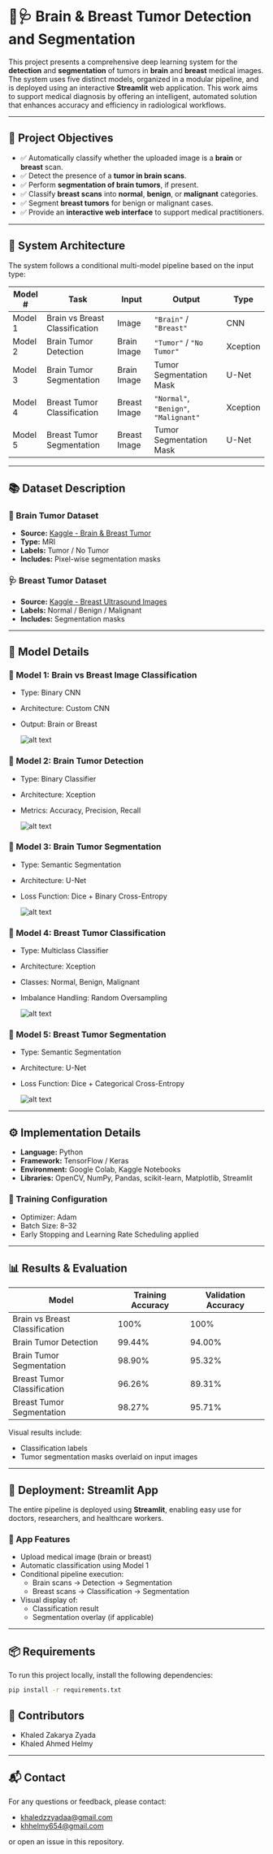 # 🧠🩺 Brain & Breast Tumor Detection and Segmentation

This project presents a comprehensive deep learning system for the **detection** and **segmentation** of tumors in **brain** and **breast** medical images. The system uses five distinct models, organized in a modular pipeline, and is deployed using an interactive **Streamlit** web application. This work aims to support medical diagnosis by offering an intelligent, automated solution that enhances accuracy and efficiency in radiological workflows.

---

## 📌 Project Objectives

- ✅ Automatically classify whether the uploaded image is a **brain** or **breast** scan.
- ✅ Detect the presence of a **tumor in brain scans**.
- ✅ Perform **segmentation of brain tumors**, if present.
- ✅ Classify **breast scans** into **normal**, **benign**, or **malignant** categories.
- ✅ Segment **breast tumors** for benign or malignant cases.
- ✅ Provide an **interactive web interface** to support medical practitioners.

---

## 🧱 System Architecture

The system follows a conditional multi-model pipeline based on the input type:

| Model # | Task                          | Input        | Output                        | Type         |
|---------|-------------------------------|--------------|-------------------------------|--------------|
| Model 1 | Brain vs Breast Classification | Image        | `"Brain"` / `"Breast"`        | CNN          |
| Model 2 | Brain Tumor Detection          | Brain Image  | `"Tumor"` / `"No Tumor"`      | Xception     |
| Model 3 | Brain Tumor Segmentation       | Brain Image  | Tumor Segmentation Mask       | U-Net        |
| Model 4 | Breast Tumor Classification    | Breast Image | `"Normal"`, `"Benign"`, `"Malignant"` | Xception     |
| Model 5 | Breast Tumor Segmentation      | Breast Image | Tumor Segmentation Mask       | U-Net        |

---

## 📚 Dataset Description

### 🧠 Brain Tumor Dataset
- **Source:** [Kaggle - Brain & Breast Tumor](https://www.kaggle.com/datasets/khaledhellmy/brain-breast-tumor)
- **Type:** MRI
- **Labels:** Tumor / No Tumor
- **Includes:** Pixel-wise segmentation masks

### 🩺 Breast Tumor Dataset
- **Source:** [Kaggle - Breast Ultrasound Images](https://www.kaggle.com/datasets/sabahesaraki/breast-ultrasound-images-dataset)
- **Labels:** Normal / Benign / Malignant
- **Includes:** Segmentation masks


---

## 🧠 Model Details

### 🔹 Model 1: Brain vs Breast Image Classification
- Type: Binary CNN
- Architecture: Custom CNN
- Output: Brain or Breast

    ![alt text](Images/image.png)

### 🔹 Model 2: Brain Tumor Detection
- Type: Binary Classifier
- Architecture: Xception
- Metrics: Accuracy, Precision, Recall

    ![alt text](Images/image-1.png)

### 🔹 Model 3: Brain Tumor Segmentation
- Type: Semantic Segmentation
- Architecture: U-Net
- Loss Function: Dice + Binary Cross-Entropy

    ![alt text](Images/image-2.png)

### 🔹 Model 4: Breast Tumor Classification
- Type: Multiclass Classifier
- Architecture: Xception
- Classes: Normal, Benign, Malignant
- Imbalance Handling: Random Oversampling

    ![alt text](Images/image-3.png)

### 🔹 Model 5: Breast Tumor Segmentation
- Type: Semantic Segmentation
- Architecture: U-Net
- Loss Function: Dice + Categorical Cross-Entropy

    ![alt text](Images/image-4.png)
---

## ⚙️ Implementation Details

- **Language:** Python
- **Framework:** TensorFlow / Keras
- **Environment:** Google Colab, Kaggle Notebooks
- **Libraries:** OpenCV, NumPy, Pandas, scikit-learn, Matplotlib, Streamlit

### 🧪 Training Configuration
- Optimizer: Adam
- Batch Size: 8–32
- Early Stopping and Learning Rate Scheduling applied

---

## 📊 Results & Evaluation

| Model                          | Training Accuracy | Validation Accuracy |
|-------------------------------|-------------------|---------------------|
| Brain vs Breast Classification | 100%              | 100%                |
| Brain Tumor Detection          | 99.44%            | 94.00%              |
| Brain Tumor Segmentation       | 98.90%            | 95.32%              |
| Breast Tumor Classification    | 96.26%            | 89.31%              |
| Breast Tumor Segmentation      | 98.27%            | 95.71%              |

Visual results include:
- Classification labels
- Tumor segmentation masks overlaid on input images

---

## 🚀 Deployment: Streamlit App

The entire pipeline is deployed using **Streamlit**, enabling easy use for doctors, researchers, and healthcare workers.

### 🔹 App Features
- Upload medical image (brain or breast)
- Automatic classification using Model 1
- Conditional pipeline execution:
  - Brain scans → Detection → Segmentation
  - Breast scans → Classification → Segmentation
- Visual display of:
  - Classification result
  - Segmentation overlay (if applicable)

---
## 📦 Requirements

To run this project locally, install the following dependencies:

```bash
pip install -r requirements.txt
```

## 👥 Contributors

- Khaled Zakarya Zyada 
- Khaled Ahmed Helmy  




---

## 📬 Contact

For any questions or feedback, please contact:  
- khaledzzyadaa@gmail.com
- khhelmy654@gmail.com

or open an issue in this repository.